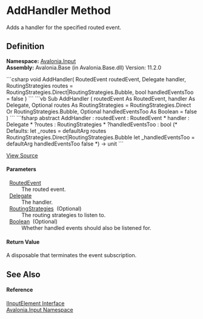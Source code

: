 # AddHandler Method


Adds a handler for the specified routed event.



## Definition
**Namespace:** <a href="N_Avalonia_Input">Avalonia.Input</a>  
**Assembly:** Avalonia.Base (in Avalonia.Base.dll) Version: 11.2.0

<Tabs groupId="api-code-preview">
<TabItem value="csharp" label="C#">
```csharp
void AddHandler(
	RoutedEvent routedEvent,
	Delegate handler,
	RoutingStrategies routes = RoutingStrategies.Direct|RoutingStrategies.Bubble,
	bool handledEventsToo = false
)
```
</TabItem>
<TabItem value="vb" label="VB">
```vb
Sub AddHandler ( 
	routedEvent As RoutedEvent,
	handler As Delegate,
	Optional routes As RoutingStrategies = RoutingStrategies.Direct Or RoutingStrategies.Bubble,
	Optional handledEventsToo As Boolean = false
)
```
</TabItem>
<TabItem value="fsharp" label="F#">
```fsharp
abstract AddHandler : 
        routedEvent : RoutedEvent * 
        handler : Delegate * 
        ?routes : RoutingStrategies * 
        ?handledEventsToo : bool 
(* Defaults:
        let _routes = defaultArg routes RoutingStrategies.Direct|RoutingStrategies.Bubble
        let _handledEventsToo = defaultArg handledEventsToo false
*)
-> unit 
```
</TabItem>
</Tabs>



<a href="https://github.com/AvaloniaUI/Avalonia/tree/master/src/Avalonia.Base/Input/IInputElement.cs" title="View the source code">View Source</a>



#### Parameters
<dl><dt>  <a href="T_Avalonia_Interactivity_RoutedEvent">RoutedEvent</a></dt><dd>The routed event.</dd><dt>  <a href="https://learn.microsoft.com/dotnet/api/system.delegate" target="_blank" rel="noopener noreferrer">Delegate</a></dt><dd>The handler.</dd><dt>  <a href="T_Avalonia_Interactivity_RoutingStrategies">RoutingStrategies</a>  (Optional)</dt><dd>The routing strategies to listen to.</dd><dt>  <a href="https://learn.microsoft.com/dotnet/api/system.boolean" target="_blank" rel="noopener noreferrer">Boolean</a>  (Optional)</dt><dd>Whether handled events should also be listened for.</dd></dl>

#### Return Value
A disposable that terminates the event subscription.

## See Also


#### Reference
<a href="T_Avalonia_Input_IInputElement">IInputElement Interface</a>  
<a href="N_Avalonia_Input">Avalonia.Input Namespace</a>  

